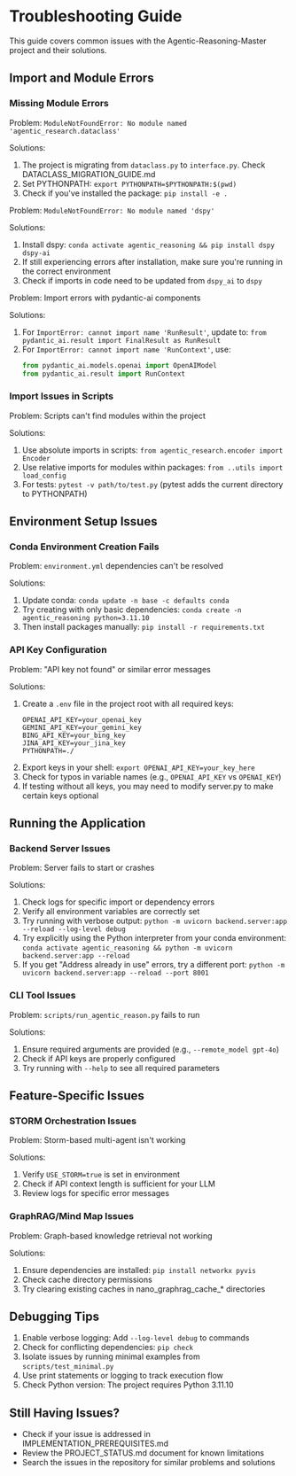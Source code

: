 # Troubleshooting Guide

This guide covers common issues with the Agentic-Reasoning-Master project and their solutions.

## Import and Module Errors

### Missing Module Errors

Problem: `ModuleNotFoundError: No module named 'agentic_research.dataclass'`

Solutions:
1. The project is migrating from `dataclass.py` to `interface.py`. Check DATACLASS_MIGRATION_GUIDE.md
2. Set PYTHONPATH: `export PYTHONPATH=$PYTHONPATH:$(pwd)`
3. Check if you've installed the package: `pip install -e .`

Problem: `ModuleNotFoundError: No module named 'dspy'`

Solutions:
1. Install dspy: `conda activate agentic_reasoning && pip install dspy dspy-ai`
2. If still experiencing errors after installation, make sure you're running in the correct environment
3. Check if imports in code need to be updated from `dspy_ai` to `dspy`

Problem: Import errors with pydantic-ai components

Solutions:
1. For `ImportError: cannot import name 'RunResult'`, update to: `from pydantic_ai.result import FinalResult as RunResult`
2. For `ImportError: cannot import name 'RunContext'`, use: 
   ```python
   from pydantic_ai.models.openai import OpenAIModel
   from pydantic_ai.result import RunContext
   ```

### Import Issues in Scripts

Problem: Scripts can't find modules within the project

Solutions:
1. Use absolute imports in scripts: `from agentic_research.encoder import Encoder`
2. Use relative imports for modules within packages: `from ..utils import load_config`
3. For tests: `pytest -v path/to/test.py` (pytest adds the current directory to PYTHONPATH)

## Environment Setup Issues

### Conda Environment Creation Fails

Problem: `environment.yml` dependencies can't be resolved

Solutions:
1. Update conda: `conda update -n base -c defaults conda`
2. Try creating with only basic dependencies: `conda create -n agentic_reasoning python=3.11.10`
3. Then install packages manually: `pip install -r requirements.txt`

### API Key Configuration

Problem: "API key not found" or similar error messages

Solutions:
1. Create a `.env` file in the project root with all required keys:
   ```
   OPENAI_API_KEY=your_openai_key
   GEMINI_API_KEY=your_gemini_key
   BING_API_KEY=your_bing_key
   JINA_API_KEY=your_jina_key
   PYTHONPATH=./
   ```
2. Export keys in your shell: `export OPENAI_API_KEY=your_key_here`
3. Check for typos in variable names (e.g., `OPENAI_API_KEY` vs `OPENAI_KEY`)
4. If testing without all keys, you may need to modify server.py to make certain keys optional

## Running the Application

### Backend Server Issues

Problem: Server fails to start or crashes

Solutions:
1. Check logs for specific import or dependency errors
2. Verify all environment variables are correctly set
3. Try running with verbose output: `python -m uvicorn backend.server:app --reload --log-level debug`
4. Try explicitly using the Python interpreter from your conda environment: `conda activate agentic_reasoning && python -m uvicorn backend.server:app --reload`
5. If you get "Address already in use" errors, try a different port: `python -m uvicorn backend.server:app --reload --port 8001`

### CLI Tool Issues

Problem: `scripts/run_agentic_reason.py` fails to run

Solutions:
1. Ensure required arguments are provided (e.g., `--remote_model gpt-4o`)
2. Check if API keys are properly configured
3. Try running with `--help` to see all required parameters

## Feature-Specific Issues

### STORM Orchestration Issues

Problem: Storm-based multi-agent isn't working

Solutions:
1. Verify `USE_STORM=true` is set in environment
2. Check if API context length is sufficient for your LLM
3. Review logs for specific error messages

### GraphRAG/Mind Map Issues

Problem: Graph-based knowledge retrieval not working

Solutions:
1. Ensure dependencies are installed: `pip install networkx pyvis`
2. Check cache directory permissions
3. Try clearing existing caches in nano_graphrag_cache_* directories

## Debugging Tips

1. Enable verbose logging: Add `--log-level debug` to commands
2. Check for conflicting dependencies: `pip check`
3. Isolate issues by running minimal examples from `scripts/test_minimal.py`
4. Use print statements or logging to track execution flow
5. Check Python version: The project requires Python 3.11.10

## Still Having Issues?

- Check if your issue is addressed in IMPLEMENTATION_PREREQUISITES.md
- Review the PROJECT_STATUS.md document for known limitations
- Search the issues in the repository for similar problems and solutions
